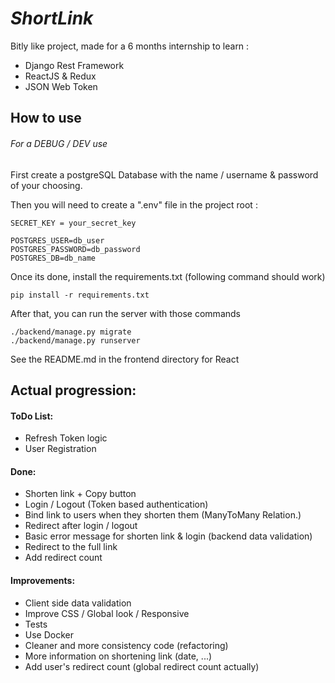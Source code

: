 # _ShortLink_

Bitly like project, made for a 6 months internship  to learn :
- Django Rest Framework
- ReactJS & Redux 
- JSON Web Token

## How to use
###### For a DEBUG / DEV use

First create a postgreSQL Database with the name / username & password of your choosing.

Then you will need to create a ".env" file in the project root :

```dotenv
SECRET_KEY = your_secret_key

POSTGRES_USER=db_user
POSTGRES_PASSWORD=db_password
POSTGRES_DB=db_name
```


Once its done, install the requirements.txt (following command should work)
```commandline
pip install -r requirements.txt
```

After that, you can run the server with those commands 
```commandline
./backend/manage.py migrate
./backend/manage.py runserver
```

See the README.md in the frontend directory for React

## Actual progression:
#### ToDo List:
- Refresh Token logic
- User Registration

#### Done:
- Shorten link + Copy button
- Login / Logout (Token based authentication)
- Bind link to users when they shorten them (ManyToMany Relation.)
- Redirect after login / logout
- Basic error message for shorten link & login (backend data validation)
- Redirect to the full link
- Add redirect count

#### Improvements:
- Client side data validation
- Improve CSS / Global look / Responsive
- Tests
- Use Docker
- Cleaner and more consistency code (refactoring)
- More information on shortening link (date, ...)
- Add user's redirect count (global redirect count actually)